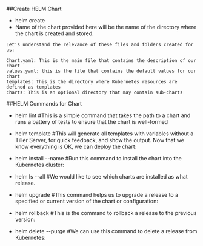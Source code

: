 ##Create HELM Chart
- helm create <chart-name>
- Name of the chart provided here will be the name of the directory where the chart is created and stored.

```
Let's understand the relevance of these files and folders created for us:

Chart.yaml: This is the main file that contains the description of our chart
values.yaml: this is the file that contains the default values for our chart
templates: This is the directory where Kubernetes resources are defined as templates
charts: This is an optional directory that may contain sub-charts
```

##HELM Commands for Chart
- helm lint <chart-full-path>
#This is a simple command that takes the path to a chart and runs a battery of tests to ensure that the chart is well-formed

- helm template <chart-full-path>
#This will generate all templates with variables without a Tiller Server, for quick feedback, and show the output. Now that we know everything is OK, we can deploy the chart:


- helm install --name <release-name> <chart-full-path>
#Run this command to install the chart into the Kubernetes cluster:

- helm ls --all
#We would like to see which charts are installed as what release.

- helm upgrade <release-name> <chart-full-path>
#This command helps us to upgrade a release to a specified or current version of the chart or configuration:

- helm rollback <release-name> <release-version>
#This is the command to rollback a release to the previous version:

- helm delete --purge <release-name>
#We can use this command to delete a release from Kubernetes:



